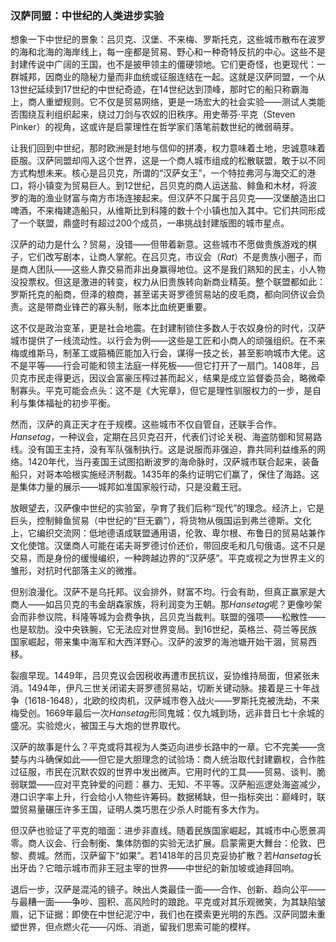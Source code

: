 ### 汉萨同盟：中世纪的人类进步实验

想象一下中世纪的景象：吕贝克、汉堡、不来梅、罗斯托克，这些城市散布在波罗的海和北海的海岸线上，每一座都是贸易、野心和一种奇特反抗的中心。这些不是封建传说中广阔的王国，也不是披甲领主的僵硬领地。它们更奇怪，也更现代：一群城邦，因商业的隐秘力量而非血统或征服连结在一起。这就是汉萨同盟，一个从13世纪延续到17世纪的中世纪奇迹，在14世纪达到顶峰，那时它的船只称霸海上，商人重塑规则。它不仅是贸易网络，更是一场宏大的社会实验——测试人类能否围绕互利组织起来，绕过刀剑与农奴的旧秩序。用史蒂芬·平克（Steven Pinker）的视角，这或许是启蒙理性在哲学家们落笔前数世纪的微弱萌芽。

让我们回到中世纪，那时欧洲是封地与信仰的拼凑，权力意味着土地，忠诚意味着臣服。汉萨同盟却闯入这个世界，这是一个商人城市组成的松散联盟，敢于以不同方式构想未来。核心是吕贝克，所谓的“汉萨女王”，一个特拉弗河与海交汇的港口，将小镇变为贸易巨人。到12世纪，吕贝克的商人运送盐、鲱鱼和木材，将波罗的海的渔业财富与南方市场连接起来。但汉萨不只属于吕贝克——汉堡酿造出口啤酒，不来梅建造船只，从维斯比到科隆的数十个小镇也加入其中。它们共同形成了一个联盟，鼎盛时有超过200个成员，一串挑战封建版图的城市星点。

汉萨的动力是什么？贸易，没错——但带着新意。这些城市不愿做贵族游戏的棋子，它们改写剧本，让商人掌舵。在吕贝克，市议会（*Rat*）不是贵族小圈子，而是商人团队——这些人靠交易而非出身赢得地位。这不是我们熟知的民主，小人物没投票权。但这是激进的转变，权力从旧贵族转向新商业精英。整个联盟都如此：罗斯托克的船商，但泽的粮商，甚至诺夫哥罗德贸易站的皮毛商，都向同侪议会负责。这是带商业锋芒的寡头制，账本比血统更重要。

这不仅是政治变革，更是社会地震。在封建制锁住多数人于农奴身份的时代，汉萨城市提供了一线流动性。以行会为例——这些是工匠和小商人的顽强组织。在不来梅或维斯马，制革工或箍桶匠能加入行会，谋得一技之长，甚至影响城市大佬。这不是平等——行会可能和领主法庭一样死板——但它打开了一扇门。1408年，吕贝克市民走得更远，因议会富豪压榨过甚而起义，结果是成立监督委员会，略微牵制寡头。平克可能会点头：这不是《大宪章》，但它是理性驯服权力的一步，是自利与集体福祉的初步平衡。

然而，汉萨的真正天才在于规模。这些城市不仅自管自，还联手合作。*Hansetag*，一种议会，定期在吕贝克召开，代表们讨论关税、海盗防御和贸易路线。没有国王主持，没有军队强制执行。这是说服而非强迫，靠共同利益维系的网络。1420年代，当丹麦国王试图掐断波罗的海命脉时，汉萨城市联合起来，装备船只，对哥本哈根实施经济制裁。1435年的条约证明它们赢了，保住了海路。这是集体力量的展示——城邦如准国家般行动，只是没戴王冠。

放眼望去，汉萨像中世纪的实验室，孕育了我们后称“现代”的理念。经济上，它是巨头，控制鲱鱼贸易（中世纪的“巨无霸”），将货物从俄国运到弗兰德斯。文化上，它编织交流网：低地德语成联盟通用语，伦敦、卑尔根、布鲁日的贸易站兼作文化使馆。汉堡商人可能在诺夫哥罗德讨价还价，带回皮毛和几句俄语。这不只是交易，而是身份的缓慢编织，一种跨越边界的“汉萨感”。平克或视之为世界主义的雏形，对抗时代部落主义的微推。

但别浪漫化。汉萨不是乌托邦。议会排外，财富不均。行会有助，但真正赢家是大商人——如吕贝克的韦金胡森家族，将利润变为王朝。那*Hansetag*呢？更像吵架会而非参议院，科隆等城为会费争执，吕贝克当裁判。联盟的强项——松散性——也是软肋。没中央铁腕，它无法应对世界变局。到16世纪，英格兰、荷兰等民族国家崛起，带来集中海军和大西洋野心。汉萨的波罗的海池塘开始干涸，贸易西移。

裂痕早现。1449年，吕贝克议会因税收再遭市民抗议，妥协维持局面，但紧张未消。1494年，伊凡三世关闭诺夫哥罗德贸易站，切断关键动脉。接着是三十年战争（1618-1648），北欧的绞肉机，汉萨城市卷入战火——罗斯托克被洗劫，不来梅受创。1669年最后一次*Hansetag*形同鬼城：仅九城到场，远非昔日七十余城的盛况。实验熄火，被国王与大炮的世界取代。

汉萨的故事是什么？平克或将其视为人类迈向进步长路中的一章。它不完美——贪婪与内斗确保如此——但它是大胆理念的试验场：商人统治取代封建霸权，合作胜过征服，市民在沉默农奴的世界中发出微声。它用时代的工具——贸易、谈判、脆弱联盟——应对平克钟爱的问题：暴力、无知、不平等。汉萨船巡逻处海盗减少，港口识字率上升，行会给小人物些许筹码。数据稀缺，但一指标突出：巅峰时，联盟贸易量碾压许多王国，证明人类巧思在少杀人时能有多大作为。

但汉萨也验证了平克的暗面：进步非直线。随着民族国家崛起，其城市中心愿景凋零。商人议会、行会制衡、集体防御的实验无法扩展。启蒙需更大舞台：伦敦、巴黎、费城。然而，汉萨留下“如果”。若1418年的吕贝克妥协扩散？若*Hansetag*长出牙齿？它暗示城市而非王冠主宰的世界——中世纪的新加坡或迪拜回响。

退后一步，汉萨是混沌的镜子。映出人类最佳一面——合作、创新、趋向公平——与最糟一面——争吵、囤积、高风险时的踉跄。平克或对其乐观微笑，为其缺陷皱眉，记下证据：即使在中世纪泥泞中，我们也在摸索更光明的东西。汉萨同盟未重塑世界，但点燃火花——闪烁、消逝，留我们思索可能的模样。
